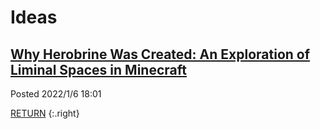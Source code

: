 # Ideas

## [Why Herobrine Was Created: An Exploration of Liminal Spaces in Minecraft](/ideas/herobrine)
Posted 2022/1/6 18:01

[RETURN](/)
{:.right}
